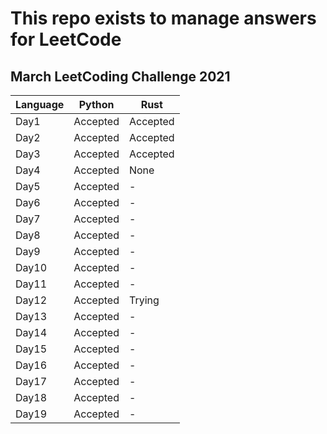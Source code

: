 # This repo exists to manage answers for LeetCode
## March LeetCoding Challenge 2021
|  Language  |  Python  |  Rust  |
| ---- | ---- | ---- |
|  Day1  |  Accepted  |  Accepted  |
|  Day2  |  Accepted  |  Accepted  |
|  Day3  |  Accepted  |  Accepted  |
|  Day4  |  Accepted  |  None  |
|  Day5  |  Accepted  |  -  |
|  Day6  |  Accepted  |  -  |
|  Day7  |  Accepted  |  -  |
|  Day8  |  Accepted  |  -  |
|  Day9  |  Accepted  |  -  |
|  Day10  |  Accepted  |  -  |
|  Day11  |  Accepted  |  -  |
|  Day12  |  Accepted  |  Trying  |
|  Day13  |  Accepted  |  -  |
|  Day14  |  Accepted  |  -  |
|  Day15  |  Accepted  |  -  |
|  Day16  |  Accepted  |  -  |
|  Day17  |  Accepted  |  -  |
|  Day18  |  Accepted  |  -  |
|  Day19  |  Accepted  |  -  |